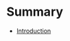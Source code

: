 <!--
     Copyright 2024, Colias Group, LLC

     SPDX-License-Identifier: CC-BY-SA-4.0
-->

# Summary

- [Introduction](./intro/index.md)
